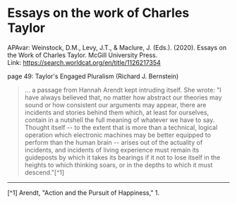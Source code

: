 # Essays on the work of Charles Taylor

APAvar: Weinstock, D.M., Levy, J.T., & Maclure, J. (Eds.). (2020). Essays on the Work of Charles Taylor. McGill University Press.  
Link: <https://search.worldcat.org/en/title/1126217354>  

page 49: Taylor's Engaged Pluralism (Richard J. Bernstein)  
> ... a passage from Hannah Arendt kept intruding itself. She wrote:
> "I have always believed that, no matter how abstract our theories may sound or how consistent our arguments may appear, there are incidents and stories behind them which, at least for ourselves, contain in a nutshell the full meaning of whatever we have to say. Thought itself -- to the extent that is more than a technical, logical operation which electronic machines may be better equipped to perform than the human brain -- arises out of the actuality of incidents, and incidents of living experience must remain its guideposts by which it takes its bearings if it not to lose itself in the heights to which thinking soars, or in the depths to which it must descend."[^1]  


----
[^1] Arendt, "Action and the Pursuit of Happiness," 1.  
